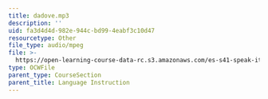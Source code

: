 ```yaml
---
title: dadove.mp3
description: ''
uid: fa3d4d4d-982e-944c-bd99-4eabf3c10d47
resourcetype: Other
file_type: audio/mpeg
file: >-
  https://open-learning-course-data-rc.s3.amazonaws.com/es-s41-speak-italian-with-your-mouth-full-spring-2012/fa3d4d4d982e944cbd994eabf3c10d47_dadove.mp3
type: OCWFile
parent_type: CourseSection
parent_title: Language Instruction
---
```

